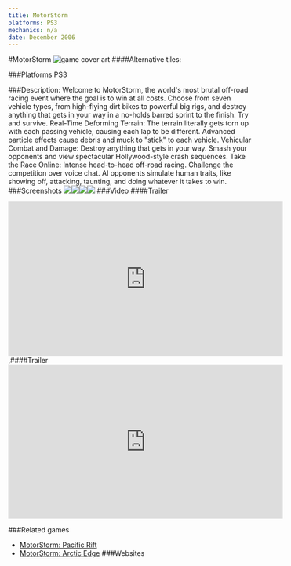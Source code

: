 ```yaml
---
title: MotorStorm
platforms: PS3
mechanics: n/a
date: December 2006
---
```

#MotorStorm
![game cover art](//images.igdb.com/igdb/image/upload/t_cover_big/tnk2ktla9yfsjuyzobwq.jpg "Logo Title Text 1")
####Alternative tiles:

###Platforms
PS3

###Description:
Welcome to MotorStorm, the world's most brutal off-road racing event where the goal is to win at all costs. Choose from seven vehicle types, from high-flying dirt bikes to powerful big rigs, and destroy anything that gets in your way in a no-holds barred sprint to the finish. Try and survive. Real-Time Deforming Terrain: The terrain literally gets torn up with each passing vehicle, causing each lap to be different. Advanced particle effects cause debris and muck to "stick" to each vehicle. Vehicular Combat and Damage: Destroy anything that gets in your way. Smash your opponents and view spectacular Hollywood-style crash sequences. Take the Race Online: Intense head-to-head off-road racing. Challenge the competition over voice chat. AI opponents simulate human traits, like showing off, attacking, taunting, and doing whatever it takes to win.
###Screenshots
<a target="_blank" href="//images.igdb.com/igdb/image/upload/t_cover_big/otly80eqv5rgnu6g5x84.jpg"><img src="//images.igdb.com/igdb/image/upload/t_thumb/otly80eqv5rgnu6g5x84.jpg"/></a><a target="_blank" href="//images.igdb.com/igdb/image/upload/t_cover_big/qlloseqhwlzubbibpddc.jpg"><img src="//images.igdb.com/igdb/image/upload/t_thumb/qlloseqhwlzubbibpddc.jpg"/></a><a target="_blank" href="//images.igdb.com/igdb/image/upload/t_cover_big/ejgqpowlnciwke6m8bqf.jpg"><img src="//images.igdb.com/igdb/image/upload/t_thumb/ejgqpowlnciwke6m8bqf.jpg"/></a><a target="_blank" href="//images.igdb.com/igdb/image/upload/t_cover_big/lvmo7acls9spfrb79k8v.jpg"><img src="//images.igdb.com/igdb/image/upload/t_thumb/lvmo7acls9spfrb79k8v.jpg"/></a>
###Video
####Trailer

<iframe width="560" height="315" src="https://www.youtube.com/embed/_g22iiQurkY" frameborder="0" allowfullscreen></iframe>
,####Trailer

<iframe width="560" height="315" src="https://www.youtube.com/embed/J-W1RuR-a4A" frameborder="0" allowfullscreen></iframe>

###Related games
* [MotorStorm: Pacific Rift](/games/motorstorm-pacific-rift-2554/)
* [MotorStorm: Arctic Edge](/games/motorstorm-arctic-edge-21104/)
###Websites

